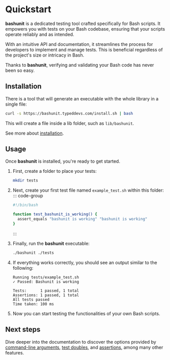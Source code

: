 # Quickstart

**bashunit** is a dedicated testing tool crafted specifically for Bash scripts. It empowers you with tests on your Bash codebase, ensuring that your scripts operate reliably and as intended.

With an intuitive API and documentation, it streamlines the process for developers to implement and manage tests. This is beneficial regardless of the project's size or intricacy in Bash.

Thanks to **bashunit**, verifying and validating your Bash code has never been so easy.

## Installation

There is a tool that will generate an executable with the whole library in a single file:

```bash
curl -s https://bashunit.typeddevs.com/install.sh | bash
```

This will create a file inside a lib folder, such as `lib/bashunit`.

See more about [installation](/installation).

## Usage

Once **bashunit** is installed, you're ready to get started.

1.  First, create a folder to place your tests:
    ```bash
    mkdir tests
    ```

2.  Next, create your first test file named `example_test.sh` within this folder:
    ::: code-group
    ```bash [tests/example_test.sh]
    #!/bin/bash

    function test_bashunit_is_working() {
      assert_equals "bashunit is working" "bashunit is working"
    }
    ```
    :::

3.  Finally, run the **bashunit** executable:
    ```bash
    ./bashunit ./tests
    ```

4.  If everything works correctly, you should see an output similar to the following:
    ```
    Running tests/example_test.sh
    ✓ Passed: Bashunit is working

    Tests:      1 passed, 1 total
    Assertions: 1 passed, 1 total
    All tests passed
    Time taken: 100 ms
    ```

5.  Now you can start testing the functionalities of your own Bash scripts.

## Next steps

Dive deeper into the documentation to discover the options provided by [command-line arguments](/command-line),
[test doubles](test-doubles), and [assertions](assertions), among many other features.
